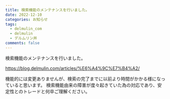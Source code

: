 ```yaml
---
title: 検索機能のメンテナンスを行いました。
date: 2022-12-10
categories: お知らせ
tags:
  - delmulin_com
  - delmulin
  - デルムリン丼
comments: false
---
```


検索機能のメンテナンスを行いました。

https://blog.delmulin.com/articles/%E6%A4%9C%E7%B4%A2/

機能的には変更ありませんが、検索の完了までに以前より時間がかかる様になっていると思います。
検索機能由来の障害が度々起きていた為の対応であり、安定性とのトレードと何卒ご理解ください。
